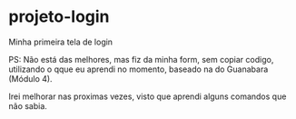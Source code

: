 # projeto-login
 Minha primeira tela de login

PS: Não está das melhores, mas fiz da minha form, sem copiar codigo, utilizando o qque eu aprendi no momento, baseado na do Guanabara (Módulo 4). 


Irei melhorar nas proximas vezes, visto que aprendi alguns comandos que não sabia.
